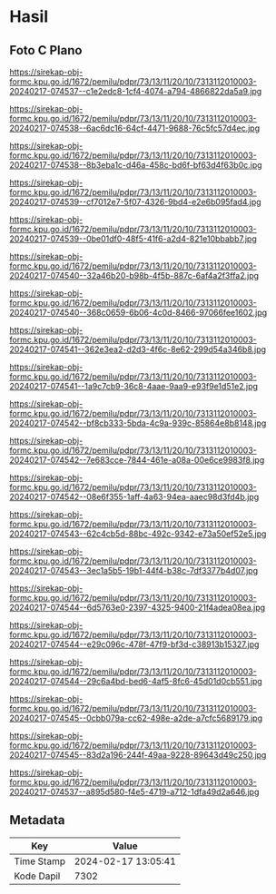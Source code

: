 # Hasil

## Foto C Plano

https://sirekap-obj-formc.kpu.go.id/1672/pemilu/pdpr/73/13/11/20/10/7313112010003-20240217-074537--c1e2edc8-1cf4-4074-a794-4866822da5a9.jpg

https://sirekap-obj-formc.kpu.go.id/1672/pemilu/pdpr/73/13/11/20/10/7313112010003-20240217-074538--6ac6dc16-64cf-4471-9688-76c5fc57d4ec.jpg

https://sirekap-obj-formc.kpu.go.id/1672/pemilu/pdpr/73/13/11/20/10/7313112010003-20240217-074538--8b3eba1c-d46a-458c-bd6f-bf63d4f63b0c.jpg

https://sirekap-obj-formc.kpu.go.id/1672/pemilu/pdpr/73/13/11/20/10/7313112010003-20240217-074539--cf7012e7-5f07-4326-9bd4-e2e6b095fad4.jpg

https://sirekap-obj-formc.kpu.go.id/1672/pemilu/pdpr/73/13/11/20/10/7313112010003-20240217-074539--0be01df0-48f5-41f6-a2d4-821e10bbabb7.jpg

https://sirekap-obj-formc.kpu.go.id/1672/pemilu/pdpr/73/13/11/20/10/7313112010003-20240217-074540--32a46b20-b98b-4f5b-887c-6af4a2f3ffa2.jpg

https://sirekap-obj-formc.kpu.go.id/1672/pemilu/pdpr/73/13/11/20/10/7313112010003-20240217-074540--368c0659-6b06-4c0d-8466-97066fee1602.jpg

https://sirekap-obj-formc.kpu.go.id/1672/pemilu/pdpr/73/13/11/20/10/7313112010003-20240217-074541--362e3ea2-d2d3-4f6c-8e62-299d54a346b8.jpg

https://sirekap-obj-formc.kpu.go.id/1672/pemilu/pdpr/73/13/11/20/10/7313112010003-20240217-074541--1a9c7cb9-36c8-4aae-9aa9-e93f9e1d51e2.jpg

https://sirekap-obj-formc.kpu.go.id/1672/pemilu/pdpr/73/13/11/20/10/7313112010003-20240217-074542--bf8cb333-5bda-4c9a-939c-85864e8b8148.jpg

https://sirekap-obj-formc.kpu.go.id/1672/pemilu/pdpr/73/13/11/20/10/7313112010003-20240217-074542--7e683cce-7844-461e-a08a-00e6ce9983f8.jpg

https://sirekap-obj-formc.kpu.go.id/1672/pemilu/pdpr/73/13/11/20/10/7313112010003-20240217-074542--08e6f355-1aff-4a63-94ea-aaec98d3fd4b.jpg

https://sirekap-obj-formc.kpu.go.id/1672/pemilu/pdpr/73/13/11/20/10/7313112010003-20240217-074543--62c4cb5d-88bc-492c-9342-e73a50ef52e5.jpg

https://sirekap-obj-formc.kpu.go.id/1672/pemilu/pdpr/73/13/11/20/10/7313112010003-20240217-074543--3ec1a5b5-19b1-44f4-b38c-7df3377b4d07.jpg

https://sirekap-obj-formc.kpu.go.id/1672/pemilu/pdpr/73/13/11/20/10/7313112010003-20240217-074544--6d5763e0-2397-4325-9400-21f4adea08ea.jpg

https://sirekap-obj-formc.kpu.go.id/1672/pemilu/pdpr/73/13/11/20/10/7313112010003-20240217-074544--e29c096c-478f-47f9-bf3d-c38913b15327.jpg

https://sirekap-obj-formc.kpu.go.id/1672/pemilu/pdpr/73/13/11/20/10/7313112010003-20240217-074544--29c6a4bd-bed6-4af5-8fc6-45d01d0cb551.jpg

https://sirekap-obj-formc.kpu.go.id/1672/pemilu/pdpr/73/13/11/20/10/7313112010003-20240217-074545--0cbb079a-cc62-498e-a2de-a7cfc5689179.jpg

https://sirekap-obj-formc.kpu.go.id/1672/pemilu/pdpr/73/13/11/20/10/7313112010003-20240217-074545--83d2a196-244f-49aa-9228-89643d49c250.jpg

https://sirekap-obj-formc.kpu.go.id/1672/pemilu/pdpr/73/13/11/20/10/7313112010003-20240217-074537--a895d580-f4e5-4719-a712-1dfa49d2a646.jpg


## Metadata

| Key        | Value               |
| ---------- | ------------------- |
| Time Stamp | 2024-02-17 13:05:41 |
| Kode Dapil | 7302                |



